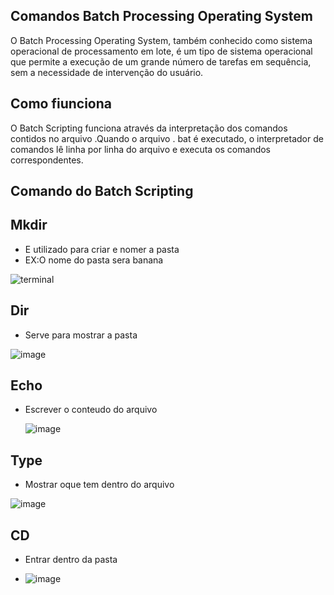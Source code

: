 ## Comandos Batch Processing Operating System

O Batch Processing Operating System, também conhecido como sistema operacional de processamento em lote, é um tipo de sistema operacional que permite a execução de um grande número de tarefas em sequência, sem a necessidade de intervenção do usuário.

## Como fiunciona
O Batch Scripting funciona através da interpretação dos comandos contidos no arquivo .Quando o arquivo . bat é executado, o interpretador de comandos lê linha por linha do arquivo e executa os comandos correspondentes.

## Comando do Batch Scripting

## Mkdir
* E utilizado para criar e nomer a pasta
* EX:O nome do pasta sera banana 
  
![terminal](https://github.com/user-attachments/assets/df7871a2-b164-4927-81ee-2d51fb31a44d)

## Dir
* Serve para mostrar a pasta 

![image](https://github.com/user-attachments/assets/69c78095-dcd0-4f1c-b184-b2a303ed23ac)

## Echo
* Escrever o conteudo do arquivo

  ![image](https://github.com/user-attachments/assets/f0076a18-d862-41c5-b034-b1f6c58c4e74)

## Type
* Mostrar oque tem dentro do arquivo

![image](https://github.com/user-attachments/assets/e063892e-15b8-478f-a437-bd8825921708)

## CD
* Entrar dentro da pasta

* ![image](https://github.com/user-attachments/assets/745723d9-bb8a-4b13-a902-f820bf3fcbf1)








